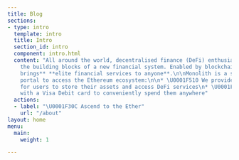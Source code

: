 ```yaml
---
title: Blog
sections:
- type: intro
  template: intro
  title: Intro
  section_id: intro
  component: intro.html
  content: "All around the world, decentralised finance (DeFi) enthusiasts are crafting
    the building blocks of a new financial system. Enabled by blockchains, **DeFi
    brings** **elite financial services to anyone**.\n\nMonolith is a simple and convenient
    portal to access the Ethereum ecosystem:\n\n* \U0001F510 We provide a secure wallet
    for users to store their assets and access DeFi services\n* \U0001F4B3 It's paired
    with a Visa Debit card to conveniently spend them anywhere"
  actions:
  - label: "\U0001F30C Ascend to the Ether"
    url: "/about"
layout: home
menu:
  main:
    weight: 1

---
```

